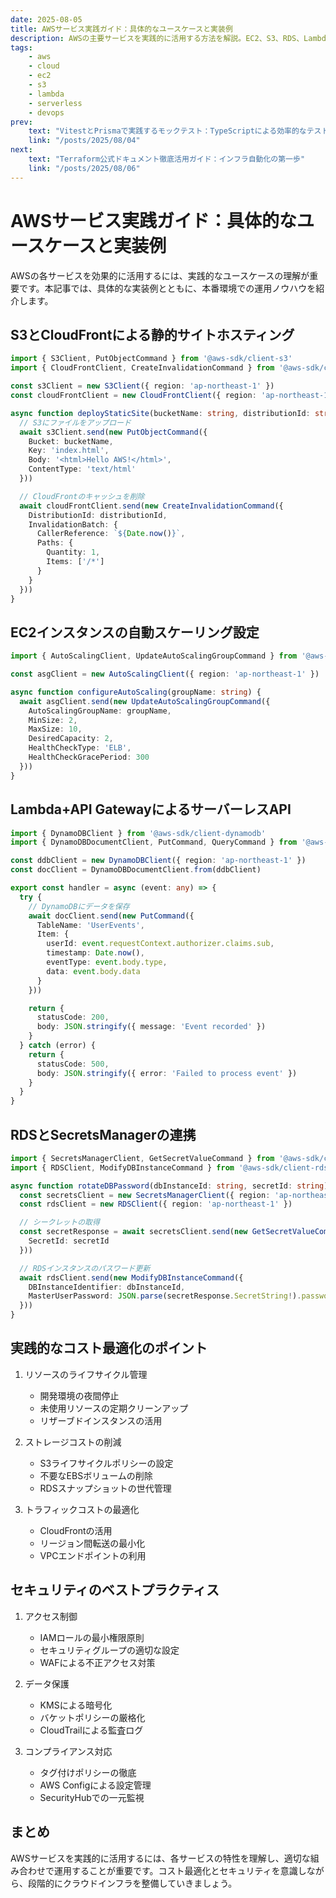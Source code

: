 ```yaml
---
date: 2025-08-05
title: AWSサービス実践ガイド：具体的なユースケースと実装例
description: AWSの主要サービスを実践的に活用する方法を解説。EC2、S3、RDS、Lambdaなどを使った具体的な実装例と、本番環境での運用ノウハウを紹介します。コスト最適化やセキュリティのベストプラクティスも含めて解説します。
tags:
    - aws
    - cloud
    - ec2
    - s3
    - lambda
    - serverless
    - devops
prev:
    text: "VitestとPrismaで実践するモックテスト：TypeScriptによる効率的なテスト設計"
    link: "/posts/2025/08/04"
next:
    text: "Terraform公式ドキュメント徹底活用ガイド：インフラ自動化の第一歩"
    link: "/posts/2025/08/06"
---
```


# AWSサービス実践ガイド：具体的なユースケースと実装例

AWSの各サービスを効果的に活用するには、実践的なユースケースの理解が重要です。本記事では、具体的な実装例とともに、本番環境での運用ノウハウを紹介します。

## S3とCloudFrontによる静的サイトホスティング

```ts
import { S3Client, PutObjectCommand } from '@aws-sdk/client-s3'
import { CloudFrontClient, CreateInvalidationCommand } from '@aws-sdk/client-cloudfront'

const s3Client = new S3Client({ region: 'ap-northeast-1' })
const cloudFrontClient = new CloudFrontClient({ region: 'ap-northeast-1' })

async function deployStaticSite(bucketName: string, distributionId: string) {
  // S3にファイルをアップロード
  await s3Client.send(new PutObjectCommand({
    Bucket: bucketName,
    Key: 'index.html',
    Body: '<html>Hello AWS!</html>',
    ContentType: 'text/html'
  }))

  // CloudFrontのキャッシュを削除
  await cloudFrontClient.send(new CreateInvalidationCommand({
    DistributionId: distributionId,
    InvalidationBatch: {
      CallerReference: `${Date.now()}`,
      Paths: {
        Quantity: 1,
        Items: ['/*']
      }
    }
  }))
}
```

## EC2インスタンスの自動スケーリング設定

```ts
import { AutoScalingClient, UpdateAutoScalingGroupCommand } from '@aws-sdk/client-auto-scaling'

const asgClient = new AutoScalingClient({ region: 'ap-northeast-1' })

async function configureAutoScaling(groupName: string) {
  await asgClient.send(new UpdateAutoScalingGroupCommand({
    AutoScalingGroupName: groupName,
    MinSize: 2,
    MaxSize: 10,
    DesiredCapacity: 2,
    HealthCheckType: 'ELB',
    HealthCheckGracePeriod: 300
  }))
}
```

## Lambda+API GatewayによるサーバーレスAPI

```ts
import { DynamoDBClient } from '@aws-sdk/client-dynamodb'
import { DynamoDBDocumentClient, PutCommand, QueryCommand } from '@aws-sdk/lib-dynamodb'

const ddbClient = new DynamoDBClient({ region: 'ap-northeast-1' })
const docClient = DynamoDBDocumentClient.from(ddbClient)

export const handler = async (event: any) => {
  try {
    // DynamoDBにデータを保存
    await docClient.send(new PutCommand({
      TableName: 'UserEvents',
      Item: {
        userId: event.requestContext.authorizer.claims.sub,
        timestamp: Date.now(),
        eventType: event.body.type,
        data: event.body.data
      }
    }))

    return {
      statusCode: 200,
      body: JSON.stringify({ message: 'Event recorded' })
    }
  } catch (error) {
    return {
      statusCode: 500,
      body: JSON.stringify({ error: 'Failed to process event' })
    }
  }
}
```

## RDSとSecretsManagerの連携

```ts
import { SecretsManagerClient, GetSecretValueCommand } from '@aws-sdk/client-secrets-manager'
import { RDSClient, ModifyDBInstanceCommand } from '@aws-sdk/client-rds'

async function rotateDBPassword(dbInstanceId: string, secretId: string) {
  const secretsClient = new SecretsManagerClient({ region: 'ap-northeast-1' })
  const rdsClient = new RDSClient({ region: 'ap-northeast-1' })

  // シークレットの取得
  const secretResponse = await secretsClient.send(new GetSecretValueCommand({
    SecretId: secretId
  }))

  // RDSインスタンスのパスワード更新
  await rdsClient.send(new ModifyDBInstanceCommand({
    DBInstanceIdentifier: dbInstanceId,
    MasterUserPassword: JSON.parse(secretResponse.SecretString!).password
  }))
}
```

## 実践的なコスト最適化のポイント

1. リソースのライフサイクル管理
   - 開発環境の夜間停止
   - 未使用リソースの定期クリーンアップ
   - リザーブドインスタンスの活用

2. ストレージコストの削減
   - S3ライフサイクルポリシーの設定
   - 不要なEBSボリュームの削除
   - RDSスナップショットの世代管理

3. トラフィックコストの最適化
   - CloudFrontの活用
   - リージョン間転送の最小化
   - VPCエンドポイントの利用

## セキュリティのベストプラクティス

1. アクセス制御
   - IAMロールの最小権限原則
   - セキュリティグループの適切な設定
   - WAFによる不正アクセス対策

2. データ保護
   - KMSによる暗号化
   - バケットポリシーの厳格化
   - CloudTrailによる監査ログ

3. コンプライアンス対応
   - タグ付けポリシーの徹底
   - AWS Configによる設定管理
   - SecurityHubでの一元監視

## まとめ

AWSサービスを実践的に活用するには、各サービスの特性を理解し、適切な組み合わせで運用することが重要です。コスト最適化とセキュリティを意識しながら、段階的にクラウドインフラを整備していきましょう。
